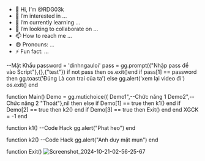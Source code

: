 - 👋 Hi, I’m @RDG03k
- 👀 I’m interested in ...
- 🌱 I’m currently learning ...
- 💞️ I’m looking to collaborate on ...
- 📫 How to reach me ...
- 😄 Pronouns: ...
- ⚡ Fun fact: ...

<!---
RDG03k/RDG03k is a ✨ special ✨ repository because its `README.md` (this file) appears on your GitHub profile.
You can click the Preview link to take a look at your changes.
--->
--Mật Khẩu
password = 'dinhngauloi'
pass = gg.prompt({"Nhập pass để vào Script"},{},{"test"})
if not pass then os.exit()end
if pass[1] == password then
gg.toast('Đúng Là con trai của ta')
else
gg.alert('xem lại video đi') os.exit()
end

function Main()
Demo = gg.mutichoice({
Demo1",--Chức năng 1
Demo2",--Chức năng 2
"Thoát"},nil then
else
if Demo[1] == true then k1() end
if Demo[2] == true then k2() end
if Demo[3] == true then Exit() end
end
XGCK = -1
end

function k1()
--Code Hack
gg.alert("Phat heo")
end

function k2()
--Code Hack
gg.alert("Anh duy mặt mụn")
end

function Exit()
![Screenshot_2024-10-21-02-56-25-67](https://github.com/user-attachments/assets/e8378936-9014-47bc-89cb-c7709ff3907d)
